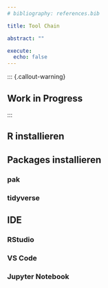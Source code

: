 ```yaml
---
# bibliography: references.bib

title: Tool Chain

abstract: ""

execute: 
  echo: false
---
```



::: {.callout-warning}
## Work in Progress
:::

## R installieren

## Packages installieren

### pak

### tidyverse

## IDE

### RStudio

### VS Code

### Jupyter Notebook
